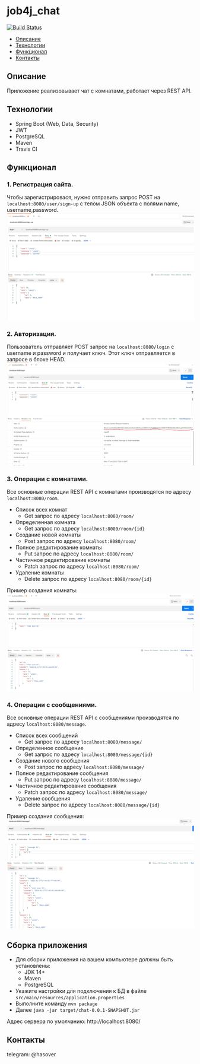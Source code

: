 # job4j_chat
[![Build Status](https://app.travis-ci.com/hasover/job4j_chat.svg?branch=master)](https://app.travis-ci.com/hasover/job4j_chat)

* [Описание](#описание)
* [Технологии](#технологии)
* [Функционал](#функционал)
* [Контакты](#контакты)

## Описание
Приложение реализовывает чат c комнатами, работает через REST API.

## Технологии
* Spring Boot (Web, Data, Security)
* JWT
* PostgreSQL
* Maven
* Travis CI

## Функционал

### 1. Регистрация сайта.
Чтобы зарегистрировася, нужно отправить запрос POST на `localhost:8080/user/sign-up` c телом JSON объекта с полями name, username,password.
![alt text](https://github.com/hasover/job4j_chat/blob/master/images/reg.PNG)

### 2. Авторизация.
Пользователь отправляет POST запрос на `localhost:8080/login` с username и password и получает ключ.
Этот ключ отправляется в запросе в блоке HEAD.
![alt text](https://github.com/hasover/job4j_chat/blob/master/images/auth.png)

### 3. Операции с комнатами.
Все основные операции REST API с комнатами производятся по адресу `localhost:8080/room`.
- Список всех комнат
  - Get запрос по адресу `localhost:8080/room/`
- Определенная комната
  - Get запрос по адресу `localhost:8080/room/{id}`
- Создание новой комнаты
  - Post запрос по адресу `localhost:8080/room/`
- Полное редактирование комнаты
  - Put запрос по адресу `localhost:8080/room/`
- Чаcтичное редактирование комнаты
  - Patch запрос по адресу `localhost:8080/room/`
- Удаление комнаты
  - Delete запрос по адресу `localhost:8080/room/{id}`

Пример cоздания комнаты: 
![alt text](https://github.com/hasover/job4j_chat/blob/master/images/room.PNG)

### 4. Операции с сообщениями.
Все основные операции REST API с сообщениями производятся по адресу `localhost:8080/message`.
- Список всех сообщений
  - Get запрос по адресу `localhost:8080/message/`
- Определенное сообщение
  - Get запрос по адресу `localhost:8080/message/{id}`
- Создание нового сообщения
  - Post запрос по адресу `localhost:8080/message/`
- Полное редактирование сообщения
  - Put запрос по адресу `localhost:8080/message/`
- Чаcтичное редактирование сообщения
  - Patch запрос по адресу `localhost:8080/message/`
- Удаление сообщения
  - Delete запрос по адресу `localhost:8080/message/{id}`

Пример cоздания сообщения: 
![alt text](https://github.com/hasover/job4j_chat/blob/master/images/message.PNG)

## Сборка приложения
- Для сборки приложения на вашем компьютере должны быть установлены:
    - JDK 14+
    - Maven
    - PostgreSQL
- Укажите настройки для подключения к БД в файле `src/main/resources/application.properties`
- Выполните команду `mvn package`
- Далее `java -jar target/chat-0.0.1-SNAPSHOT.jar`

Адрес сервера по умолчанию: http://localhost:8080/

## Контакты
telegram: @hasover






